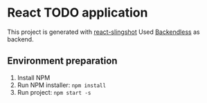 # React TODO application

This project is generated with [react-slingshot](https://github.com/coryhouse/react-slingshot)
Used [Backendless](https://backendless.com/) as backend.

## Environment preparation

1. Install NPM
2. Run NPM installer: `npm install`
3. Run project: `npm start -s`
